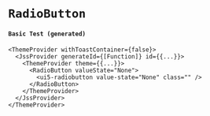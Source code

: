 # `RadioButton`

#### `Basic Test (generated)`

```
<ThemeProvider withToastContainer={false}>
  <JssProvider generateId={[Function]} id={{...}}>
    <ThemeProvider theme={{...}}>
      <RadioButton valueState="None">
        <ui5-radiobutton value-state="None" class="" />
      </RadioButton>
    </ThemeProvider>
  </JssProvider>
</ThemeProvider>
```

